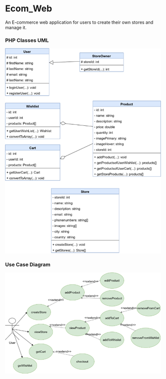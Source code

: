 # Ecom_Web
An E-commerce web application for users to create their own stores and manage it.

### PHP Classes UML

![alt text](https://github.com/GNour/Ecom_Web/blob/main/Ecom_Web_UML.png?raw=true)


### Use Case Diagram

![alt text](https://github.com/GNour/Ecom_Web/blob/main/Ecom_Web_Usecases.png?raw=true)
